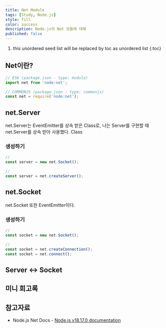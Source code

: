 ```yaml
---
title: Net Module 
tags: [Study, Node.js]
style: fill
color: success
description: Node.js의 Net 모듈에 대해
published: false
---
```


1. this unordered seed list will be replaced by toc as unordered list
{:toc}

## Net이란?

```javascript
// ES6 (package.json - type: module)
import net from 'node:net';

// COMMONJS (package.json - type: commonjs)
const net = require('node:net'); 
```

## net.Server
net.Server는 EventEmitter를 상속 받은 Class로, 나는 Server를 구현할 때 net.Server를 상속 받아 사용했다. Class

### 생성하기
```javascript
// 
const server = new net.Socket();

// 
const server = net.createServer();
```

## net.Socket
net.Socket 또한 EventEmitter이다.

### 생성하기
```javascript
// 
const socket = new net.Socket();

// 
const socket = net.createConnection();
const socket = net.connect();
```

## Server ↔ Socket

## 미니 회고록

## 참고자료
- Node.js Net Docs - [Node.js v18.17.0 documentation](https://nodejs.org/docs/latest-v18.x/api/net.html#net)
